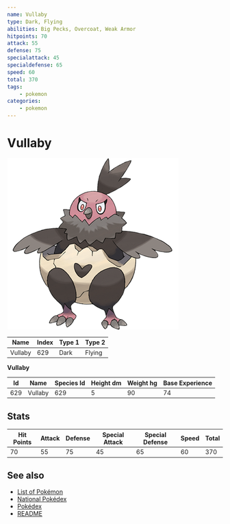 ```yaml
---
name: Vullaby
type: Dark, Flying
abilities: Big Pecks, Overcoat, Weak Armor
hitpoints: 70
attack: 55
defense: 75
specialattack: 45
specialdefense: 65
speed: 60
total: 370
tags:
    - pokemon
categories:
    - pokemon
---
```


# Vullaby


![Vullaby](images/629.png)

| **Name** | **Index** | **Type 1** | **Type 2** |
|----|----|----|----|
| Vullaby | 629 | Dark | Flying  |

**Vullaby** 




| **Id** | **Name** | **Species Id** | **Height dm** | **Weight hg** | **Base Experience** |
|--------|----------|----------------|------------|------------|---------------------|
| 629 | Vullaby | 629 | 5 | 90 | 74 |



## Stats

| **Hit Points** | **Attack** | **Defense** | **Special Attack** | **Special Defense** | **Speed** | **Total** |
|----------------|------------|-------------|--------------------|---------------------|-----------|-----------|
| 70 | 55 | 75 | 45 | 65 | 60 | 370 |

## See also

- [List of Pokémon](../pokemon.md)
- [National Pokédex](../national_pokedex.md)
- [Pokédex](../pokedex.md)
- [README](../README.md)
